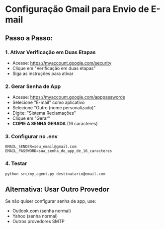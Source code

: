 # Configuração Gmail para Envio de E-mail

## Passo a Passo:

### 1. Ativar Verificação em Duas Etapas
- Acesse: https://myaccount.google.com/security
- Clique em "Verificação em duas etapas"
- Siga as instruções para ativar

### 2. Gerar Senha de App
- Acesse: https://myaccount.google.com/apppasswords
- Selecione "E-mail" como aplicativo
- Selecione "Outro (nome personalizado)"
- Digite: "Sistema Reclamações"
- Clique em "Gerar"
- **COPIE A SENHA GERADA** (16 caracteres)

### 3. Configurar no .env
```
EMAIL_SENDER=seu_email@gmail.com
EMAIL_PASSWORD=sua_senha_de_app_de_16_caracteres
```

### 4. Testar
```bash
python src/my_agent.py destinatario@email.com
```

## Alternativa: Usar Outro Provedor
Se não quiser configurar senha de app, use:
- Outlook.com (senha normal)
- Yahoo (senha normal)
- Outros provedores SMTP